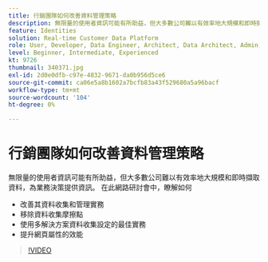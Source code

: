 ```yaml
---
title: 行銷團隊如何改善資料管理策略
description: 無限量的使用者資訊可能有所助益，但大多數公司難以有效率地大規模和即時擷取資料，為業務決策提供資訊。
feature: Identities
solution: Real-time Customer Data Platform
role: User, Developer, Data Engineer, Architect, Data Architect, Admin, Leader
level: Beginner, Intermediate, Experienced
kt: 9726
thumbnail: 340371.jpg
exl-id: 2d0e0dfb-c97e-4832-9671-da0b956d5ce6
source-git-commit: ca06e5a8b1602a7bcfb83a43f529680a5a96bacf
workflow-type: tm+mt
source-wordcount: '104'
ht-degree: 0%

---
```


# 行銷團隊如何改善資料管理策略

無限量的使用者資訊可能有所助益，但大多數公司難以有效率地大規模和即時擷取資料，為業務決策提供資訊。 在此網路研討會中，瞭解如何

* 改善其資料收集和管理實務
* 移除資料收集摩擦點
* 使用多解決方案資料收集設定的最佳實務
* 提升網頁屬性的效能

>[!VIDEO](https://video.tv.adobe.com/v/340371/?quality=12&learn=on)
